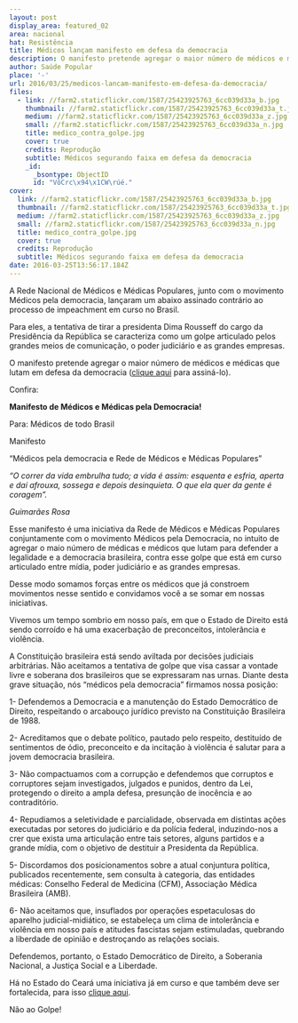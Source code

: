 ```yaml
---
layout: post
display_area: featured_02
area: nacional
hat: Resistência
title: Médicos lançam manifesto em defesa da democracia
description: O manifesto pretende agregar o maior número de médicos e médicas que lutam em defesa da democracia
author: Saúde Popular
place: '-'
url: 2016/03/25/medicos-lancam-manifesto-em-defesa-da-democracia/
files:
  - link: //farm2.staticflickr.com/1587/25423925763_6cc039d33a_b.jpg
    thumbnail: //farm2.staticflickr.com/1587/25423925763_6cc039d33a_t.jpg
    medium: //farm2.staticflickr.com/1587/25423925763_6cc039d33a_z.jpg
    small: //farm2.staticflickr.com/1587/25423925763_6cc039d33a_n.jpg
    title: medico_contra_golpe.jpg
    cover: true
    credits: Reprodução
    subtitle: Médicos segurando faixa em defesa da democracia
    _id:
      _bsontype: ObjectID
      id: "VõCrc\x94\x1CW\rúé."
cover:
  link: //farm2.staticflickr.com/1587/25423925763_6cc039d33a_b.jpg
  thumbnail: //farm2.staticflickr.com/1587/25423925763_6cc039d33a_t.jpg
  medium: //farm2.staticflickr.com/1587/25423925763_6cc039d33a_z.jpg
  small: //farm2.staticflickr.com/1587/25423925763_6cc039d33a_n.jpg
  title: medico_contra_golpe.jpg
  cover: true
  credits: Reprodução
  subtitle: Médicos segurando faixa em defesa da democracia
date: 2016-03-25T13:56:17.184Z
---
```

<p>A Rede Nacional de M&eacute;dicos e M&eacute;dicas Populares, junto com o movimento M&eacute;dicos pela democracia, lan&ccedil;aram um abaixo assinado contr&aacute;rio ao processo de impeachment em curso no Brasil.</p>

<p>Para eles, a tentativa de tirar a presidenta Dima Rousseff do cargo da Presid&ecirc;ncia da Rep&uacute;blica se caracteriza como um golpe articulado pelos grandes meios de comunica&ccedil;&atilde;o, o poder judici&aacute;rio e as grandes empresas.</p>

<p>O manifesto pretende agregar o maior n&uacute;mero de m&eacute;dicos e m&eacute;dicas que lutam em defesa da democracia (<a href="https://docs.google.com/forms/d/1eWpgRnqWUYmJHrtO55E2MDelgjQ-Qe47qcRhsVbaur8/viewform" target="_blank">clique aqui</a>&nbsp;para assin&aacute;-lo).</p>

<p>Confira:</p>

<p><strong>Manifesto de M&eacute;dicos e M&eacute;dicas pela Democracia!</strong></p>

<p>Para: M&eacute;dicos de todo Brasil</p>

<p>Manifesto</p>

<p>&ldquo;M&eacute;dicos pela democracia e Rede de M&eacute;dicos e M&eacute;dicas Populares&rdquo;</p>

<p><em>&ldquo;O correr da vida embrulha tudo; a vida &eacute; assim: esquenta e esfria, aperta e da&iacute; afrouxa, sossega e depois desinquieta. O que ela quer da gente &eacute; coragem&rdquo;.</em></p>

<p><em>Guimar&atilde;es Rosa</em></p>

<p>Esse manifesto &eacute; uma iniciativa da Rede de M&eacute;dicos e M&eacute;dicas Populares conjuntamente com o movimento M&eacute;dicos pela Democracia, no intuito de agregar o maio n&uacute;mero de m&eacute;dicas e m&eacute;dicos que lutam para defender a legalidade e a democracia brasileira, contra esse golpe que est&aacute; em curso articulado entre m&iacute;dia, poder judici&aacute;rio e as grandes empresas.</p>

<p>Desse modo somamos for&ccedil;as entre os m&eacute;dicos que j&aacute; constroem movimentos nesse sentido e convidamos voc&ecirc; a se somar em nossas iniciativas.</p>

<p>Vivemos um tempo sombrio em nosso pa&iacute;s, em que o Estado de Direito est&aacute; sendo corro&iacute;do e h&aacute; uma exacerba&ccedil;&atilde;o de preconceitos, intoler&acirc;ncia e viol&ecirc;ncia.</p>

<p>A Constitui&ccedil;&atilde;o brasileira est&aacute; sendo aviltada por decis&otilde;es judiciais arbitr&aacute;rias. N&atilde;o aceitamos a tentativa de golpe que visa cassar a vontade livre e soberana dos brasileiros que se expressaram nas urnas. Diante desta grave situa&ccedil;&atilde;o, n&oacute;s &ldquo;m&eacute;dicos pela democracia&rdquo; firmamos nossa posi&ccedil;&atilde;o:</p>

<p>1- Defendemos a Democracia e a manuten&ccedil;&atilde;o do Estado Democr&aacute;tico de Direito, respeitando o arcabou&ccedil;o jur&iacute;dico previsto na Constitui&ccedil;&atilde;o Brasileira de 1988.</p>

<p>2- Acreditamos que o debate pol&iacute;tico, pautado pelo respeito, destitu&iacute;do de sentimentos de &oacute;dio, preconceito e da incita&ccedil;&atilde;o &agrave; viol&ecirc;ncia &eacute; salutar para a jovem democracia brasileira.</p>

<p>3- N&atilde;o compactuamos com a corrup&ccedil;&atilde;o e defendemos que corruptos e corruptores sejam investigados, julgados e punidos, dentro da Lei, protegendo o direito a ampla defesa, presun&ccedil;&atilde;o de inoc&ecirc;ncia e ao contradit&oacute;rio.</p>

<p>4- Repudiamos a seletividade e parcialidade, observada em distintas a&ccedil;&otilde;es executadas por setores do judici&aacute;rio e da pol&iacute;cia federal, induzindo-nos a crer que exista uma articula&ccedil;&atilde;o entre tais setores, alguns partidos e a grande m&iacute;dia, com o objetivo de destituir a Presidenta da Rep&uacute;blica.</p>

<p>5- Discordamos dos posicionamentos sobre a atual conjuntura pol&iacute;tica, publicados recentemente, sem consulta &agrave; categoria, das entidades m&eacute;dicas: Conselho Federal de Medicina (CFM), Associa&ccedil;&atilde;o M&eacute;dica Brasileira (AMB).</p>

<p>6- N&atilde;o aceitamos que, insuflados por opera&ccedil;&otilde;es espetaculosas do aparelho judicial-midi&aacute;tico, se estabele&ccedil;a um clima de intoler&acirc;ncia e viol&ecirc;ncia em nosso pa&iacute;s e atitudes fascistas sejam estimuladas, quebrando a liberdade de opini&atilde;o e destro&ccedil;ando as rela&ccedil;&otilde;es sociais.</p>

<p>Defendemos, portanto, o Estado Democr&aacute;tico de Direito, a Soberania Nacional, a Justi&ccedil;a Social e a Liberdade.</p>

<p>H&aacute; no Estado do Cear&aacute; uma iniciativa j&aacute; em curso e que tamb&eacute;m deve ser fortalecida, para isso&nbsp;<a href="http://www.peticaopublica.com.br/pview.aspx?pi=BR89375" target="_blank">clique aqui</a>.</p>

<p>N&atilde;o ao Golpe!</p>

